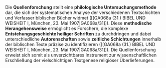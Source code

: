 
Die **Quellenforschung** stellt eine **philologische Untersuchungsmethode** dar, die sich der systematischen Analyse der verschiedenen Textschichten und Verfasser biblischer Bücher widmet ([[GA068a (31.) BIBEL UND WEISHEIT I, München, 23. Mai 1907|GA068a/31]]). Diese **methodische Herangehensweise** ermöglicht es Forschern, die komplexe **Entstehungsgeschichte heiliger Schriften** zu durchdringen und dabei unterschiedliche **Autorenschaften** sowie **zeitliche Schichtungen** innerhalb der biblischen Texte präzise zu identifizieren ([[GA068a (31.) BIBEL UND WEISHEIT I, München, 23. Mai 1907|GA068a/31]]). Die Quellenforschung erweist sich somit als unverzichtbares Instrument zur wissenschaftlichen Erschließung der vielschichtigen Textgenese religiöser Überlieferungen.